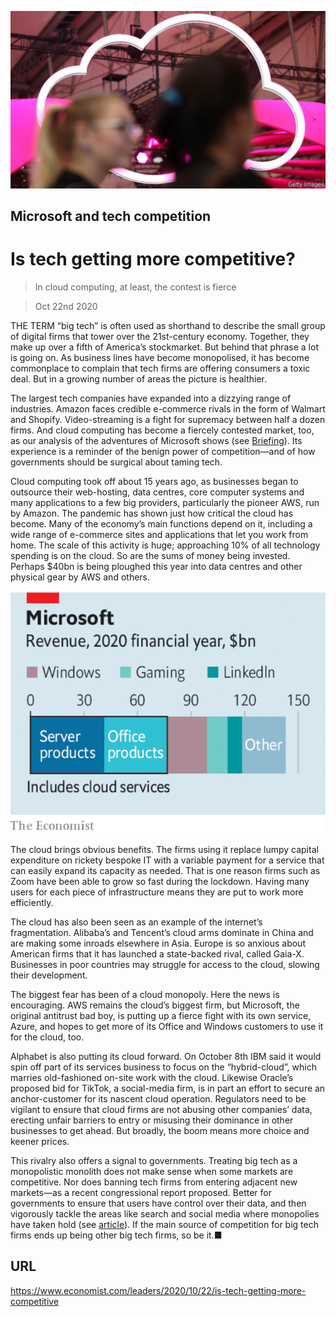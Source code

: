 ![](./images/20201024_LDP502.jpg)

## Microsoft and tech competition

# Is tech getting more competitive?

> In cloud computing, at least, the contest is fierce

> Oct 22nd 2020

THE TERM “big tech” is often used as shorthand to describe the small group of digital firms that tower over the 21st-century economy. Together, they make up over a fifth of America’s stockmarket. But behind that phrase a lot is going on. As business lines have become monopolised, it has become commonplace to complain that tech firms are offering consumers a toxic deal. But in a growing number of areas the picture is healthier.

The largest tech companies have expanded into a dizzying range of industries. Amazon faces credible e-commerce rivals in the form of Walmart and Shopify. Video-streaming is a fight for supremacy between half a dozen firms. And cloud computing has become a fiercely contested market, too, as our analysis of the adventures of Microsoft shows (see [Briefing](https://www.economist.com//node/21793471)). Its experience is a reminder of the benign power of competition—and of how governments should be surgical about taming tech.

Cloud computing took off about 15 years ago, as businesses began to outsource their web-hosting, data centres, core computer systems and many applications to a few big providers, particularly the pioneer AWS, run by Amazon. The pandemic has shown just how critical the cloud has become. Many of the economy’s main functions depend on it, including a wide range of e-commerce sites and applications that let you work from home. The scale of this activity is huge; approaching 10% of all technology spending is on the cloud. So are the sums of money being invested. Perhaps $40bn is being ploughed this year into data centres and other physical gear by AWS and others.



![](./images/20201024_LDC239.png)

The cloud brings obvious benefits. The firms using it replace lumpy capital expenditure on rickety bespoke IT with a variable payment for a service that can easily expand its capacity as needed. That is one reason firms such as Zoom have been able to grow so fast during the lockdown. Having many users for each piece of infrastructure means they are put to work more efficiently.

The cloud has also been seen as an example of the internet’s fragmentation. Alibaba’s and Tencent’s cloud arms dominate in China and are making some inroads elsewhere in Asia. Europe is so anxious about American firms that it has launched a state-backed rival, called Gaia-X. Businesses in poor countries may struggle for access to the cloud, slowing their development.

The biggest fear has been of a cloud monopoly. Here the news is encouraging. AWS remains the cloud’s biggest firm, but Microsoft, the original antitrust bad boy, is putting up a fierce fight with its own service, Azure, and hopes to get more of its Office and Windows customers to use it for the cloud, too.

Alphabet is also putting its cloud forward. On October 8th IBM said it would spin off part of its services business to focus on the “hybrid-cloud”, which marries old-fashioned on-site work with the cloud. Likewise Oracle’s proposed bid for TikTok, a social-media firm, is in part an effort to secure an anchor-customer for its nascent cloud operation. Regulators need to be vigilant to ensure that cloud firms are not abusing other companies’ data, erecting unfair barriers to entry or misusing their dominance in other businesses to get ahead. But broadly, the boom means more choice and keener prices.

This rivalry also offers a signal to governments. Treating big tech as a monopolistic monolith does not make sense when some markets are competitive. Nor does banning tech firms from entering adjacent new markets—as a recent congressional report proposed. Better for governments to ensure that users have control over their data, and then vigorously tackle the areas like search and social media where monopolies have taken hold (see [article](https://www.economist.com//business/2020/10/21/american-trustbusters-take-on-google)). If the main source of competition for big tech firms ends up being other big tech firms, so be it.■

## URL

https://www.economist.com/leaders/2020/10/22/is-tech-getting-more-competitive
